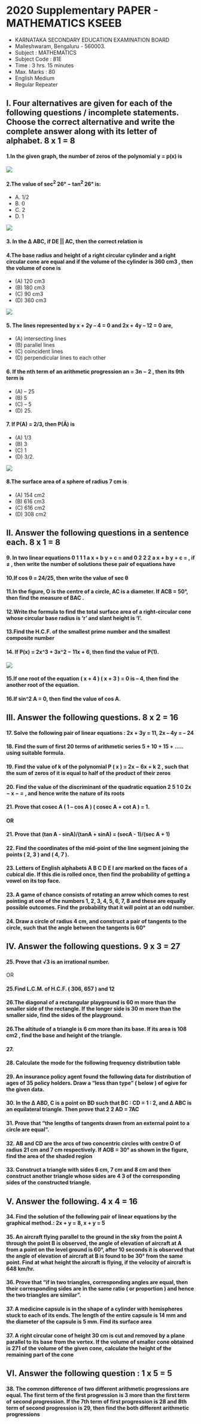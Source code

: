 
# 2020 Supplementary PAPER - MATHEMATICS KSEEB
* KARNATAKA SECONDARY EDUCATION EXAMINATION BOARD
* Malleshwaram, Bengaluru - 560003.
* Subject : MATHEMATICS 
* Subject Code : 81E
* Time : 3 hrs. 15 minutes 
* Max. Marks : 80
* English Medium
* Regular Repeater

## I. Four alternatives are given for each of the following questions / incomplete statements. Choose the correct alternative and write the complete answer along with its letter of alphabet. 8 x 1 = 8

#### 1.In the given graph, the number of zeros of the polynomial y = p(x) is
[![](https://img.youtube.com/vi/gnHhK3iEVXw/0.jpg)](https://www.youtube.com/watch?v=gnHhK3iEVXw)

#### 2.The value of sec<sup>2</sup> 26° − tan<sup>2</sup> 26° is:
* A. 1/2
* B. 0 
* C. 2
* D. 1

[![](https://img.youtube.com/vi/U-BUU8TdLEA/0.jpg)](https://www.youtube.com/watch?v=U-BUU8TdLEA)


#### 3. In the Δ ABC, if DE || AC, then the correct relation is


#### 4.The base radius and height of a right circular cylinder and a right circular cone are equal and if the volume of the cylinder is 360 cm3 , then the volume of cone is
* (A) 120 cm3 
* (B) 180 cm3
* (C) 90 cm3 
* (D) 360 cm3

[![](https://img.youtube.com/vi/au2r2Rwd4tw/0.jpg)](https://www.youtube.com/watch?v=au2r2Rwd4tw)


#### 5. The lines represented by x + 2y – 4 = 0 and 2x + 4y – 12 = 0 are,
* (A) intersecting lines
* (B) parallel lines
* (C) coincident lines
* (D) perpendicular lines to each other
 
#### 6. If the nth term of an arithmetic progression an = 3n − 2 , then its 9th term is
* (A) – 25 
* (B) 5
* (C) – 5 
* (D) 25.


#### 7. If P(A) = 2/3, then P(Ā) is
* (A) 1/3 
* (B) 3
* (C) 1 
* (D) 3/2.

[![](https://img.youtube.com/vi/Q2wBA3bFUfw/0.jpg)](https://www.youtube.com/watch?v=Q2wBA3bFUfw)

#### 8.The surface area of a sphere of radius 7 cm is
* (A) 154 cm2 
* (B) 616 cm3
* (C) 616 cm2 
* (D) 308 cm2


## II. Answer the following questions in a sentence each. 8 x 1 = 8

#### 9. In two linear equations 0 1 1 1 a x + b y + c = and 0 2 2 2 a x + b y + c = , if ≠ , then write the number of solutions these pair of equations have

#### 10.If cos θ = 24/25, then write the value of sec θ


#### 11.In the figure, O is the centre of a circle, AC is a diameter. If ACB = 50°, then find the measure of BAC .

#### 12.Write the formula to find the total surface area of a right-circular cone whose circular base radius is ‘r’ and slant height is ‘l’. 

#### 13.Find the H.C.F. of the smallest prime number and the smallest composite number

#### 14. If P(x) = 2x^3 + 3x^2 − 11x + 6, then find the value of P(1).
[![](https://img.youtube.com/vi/dt4_T4bdswo/0.jpg)](https://www.youtube.com/watch?v=dt4_T4bdswo)

#### 15.If one root of the equation ( x + 4 ) ( x + 3 ) = 0 is – 4, then find the another root of the equation. 

#### 16.If sin^2 A = 0, then find the value of cos A. 


## III. Answer the following questions. 8 x 2 = 16
#### 17. Solve the following pair of linear equations : 2x + 3y = 11, 2x – 4y = – 24 


#### 18. Find the sum of first 20 terms of arithmetic series 5 + 10 + 15 + ..... using suitable formula. 


#### 19. Find the value of k of the polynomial P ( x ) = 2x − 6x + k 2 , such that the sum of zeros of it is equal to half of the product of their zeros


#### 20. Find the value of the discriminant of the quadratic equation 2 5 1 0 2x − x − = , and hence write the nature of its roots


#### 21. Prove that cosec A ( 1 – cos A ) ( cosec A + cot A ) = 1. 
#### OR
#### 21. Prove that (tan A - sinA)/(tanA + sinA) = (secA - 1)/(sec A + 1)

#### 22. Find the coordinates of the mid-point of the line segment joining the points ( 2, 3 ) and ( 4, 7 ).
#### 23. Letters of English alphabets A B C D E I are marked on the faces of a cubical die. If this die is rolled once, then find the probability of getting a vowel on its top face.
#### 23. A game of chance consists of rotating an arrow which comes to rest pointing at one of the numbers 1, 2, 3, 4, 5, 6, 7, 8 and these are equally possible outcomes. Find the probability that it will point at an odd number.

#### 24. Draw a circle of radius 4 cm, and construct a pair of tangents to the circle, such that the angle between the tangents is 60°
## IV. Answer the following questions. 9 x 3 = 27
#### 25. Prove that √3 is an irrational number.
OR
#### 25.Find L.C.M. of H.C.F. ( 306, 657 ) and 12
#### 26.The diagonal of a rectangular playground is 60 m more than the smaller side of the rectangle. If the longer side is 30 m more than the smaller side, find the sides of the playground.
#### 26.The altitude of a triangle is 6 cm more than its base. If its area is 108 cm2 , find the base and height of the triangle.
#### 27. 

#### 28. Calculate the mode for the following frequency distribution table
#### 29. An insurance policy agent found the following data for distribution of ages of 35 policy holders. Draw a “less than type” ( below ) of ogive for the given data.
#### 30. In the Δ ABD, C is a point on BD such that BC : CD = 1 : 2, and Δ ABC is an equilateral triangle. Then prove that 2 2 AD = 7AC
#### 31. Prove that “the lengths of tangents drawn from an external point to a circle are equal”.
#### 32. AB and CD are the arcs of two concentric circles with centre O of radius 21 cm and 7 cm respectively. If AOB = 30° as shown in the figure, find the area of the shaded region
#### 33. Construct a triangle with sides 6 cm, 7 cm and 8 cm and then construct another triangle whose sides are 4 3 of the corresponding sides of the constructed triangle.

## V. Answer the following. 4 x 4 = 16
#### 34. Find the solution of the following pair of linear equations by the graphical method.: 2x + y = 8, x + y = 5


#### 35. An aircraft flying parallel to the ground in the sky from the point A through the point B is observed, the angle of elevation of aircraft at A from a point on the level ground is 60°, after 10 seconds it is observed that the angle of elevation of aircraft at B is found to be 30° from the same point. Find at what height the aircraft is flying, if the velocity of aircraft is 648 km/hr.

#### 36. Prove that “if in two triangles, corresponding angles are equal, then their corresponding sides are in the same ratio ( or proportion ) and hence the two triangles are similar”. 
#### 37. A medicine capsule is in the shape of a cylinder with hemispheres stuck to each of its ends. The length of the entire capsule is 14 mm and the diameter of the capsule is 5 mm. Find its surface area
#### 37. A right circular cone of height 30 cm is cut and removed by a plane parallel to its base from the vertex. If the volume of smaller cone obtained is 271 of the volume of the given cone, calculate the height of the remaining part of the cone

## VI. Answer the following question : 1 x 5 = 5
#### 38. The common difference of two different arithmetic progressions are equal. The first term of the first progression is 3 more than the first term of second progression. If the 7th term of first progression is 28 and 8th term of second progression is 29, then find the both different arithmetic progressions
